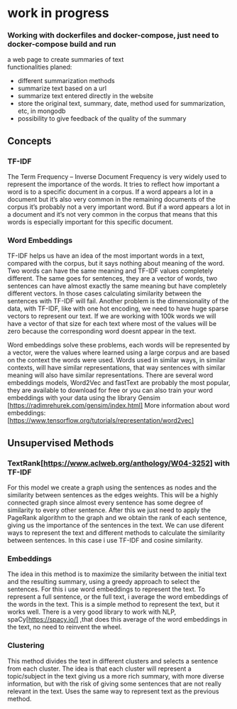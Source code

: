 # work in progress

### Working with dockerfiles and docker-compose, just need to docker-compose build and run

a web page to create summaries of text    
functionalities planed:    
* different summarization methods
* summarize text based on a url
* summarize text entered directly in the website
* store the original text, summary, date, method used for summarization, etc, in mongodb
* possibility to give feedback of the quality of the summary


## Concepts

### TF-IDF
The Term Frequency – Inverse Document Frequency is very widely used to represent the importance of the words. It tries to reflect how important a word is to a specific document in a corpus. If a word appears a lot in a document but it’s also very common in the remaining documents of the corpus it’s probably not a very important word. But if a word appears a lot in a document and it’s not very common in the corpus that means that this words is especially important for this specific document.

### Word Embeddings

TF-IDF helps us have an idea of the most important words in a text, compared with the corpus, but it says nothing about meaning of the word. Two words can have the same meaning and TF-IDF values completely different. The same goes for sentences, they are a vector of words, two sentences can have almost exactly the same meaning but have completely different vectors. In those cases calculating similarity between the sentences with TF-IDF will fail.
Another problem is the dimensionality of the data, with TF-IDF, like with one hot encoding, we need to have huge sparse vectors to represent our text. If we are working with 100k words we will have a vector of that size for each text where most of the values will be zero because the corresponding word doesnt appear in the text.

Word embeddings solve these problems, each words will be represented by a vector, were the values where learned using a large corpus and are based on the context the words were used. Words used in similar ways, in similar contexts, will have similar representations, that way sentences with similar meaning will also have similar representations.
There are several word embeddings models, Word2Vec and fastText are probably the most popular, they are available to download for free or you can also train your word embeddings with your data using the library Gensim [https://radimrehurek.com/gensim/index.html]
More information about word embeddings:
[https://www.tensorflow.org/tutorials/representation/word2vec]


## Unsupervised Methods

### TextRank[https://www.aclweb.org/anthology/W04-3252] with TF-IDF

For this model we create a graph using the sentences as nodes and the similarity between sentences as the edges weights. This will be a highly connected graph since almost every sentence has some degree of similarity to every other sentence. After this we just need to apply the PageRank algorithm to the graph and we obtain the rank of each sentence, giving us the importance of the sentences in the text.
We can use diferent ways to represent the text and different methods to calculate the similarity between sentences.
In this case i use TF-IDF and cosine similarity.

### Embeddings
The idea in this method is to maximize the similarity between the initial text and the resulting summary, using a greedy approach to select the sentences.
For this i use word embeddings to represent the text. To represent a full sentence, or the full text, i average the word embeddings of the words in the text. This is a simple method to represent the text, but it works well.
There is a very good library to work with NLP, spaCy[https://spacy.io/] ,that does this average of the word embeddings in the text, no need to reinvent the wheel.

### Clustering
This method divides the text in different clusters and selects a sentence from each cluster. The idea is that each cluster will represent a topic/subject in the text giving us a more rich summary, with more diverse information, but with the risk of giving some sentences that are not really relevant in the text.
Uses the same way to represent text as the previous method.